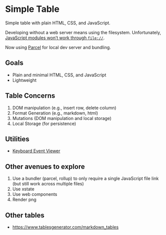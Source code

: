 # Simple Table

Simple table with plain HTML, CSS, and JavaScript.

Developing without a web server means using the filesystem. Unfortunately, [JavaScript modules won’t work through `file://`](https://developer.mozilla.org/en-US/docs/Web/JavaScript/Guide/Modules#troubleshooting).

Now using [Parcel](https://parceljs.org/) for local dev server and bundling.

## Goals

- Plain and minimal HTML, CSS, and JavaScript
- Lightweight

## Table Concerns

1. DOM manipulation (e.g., insert row, delete column)
2. Format Generation (e.g., markdown, html)
3. Mutations (DOM manipulation and local storage)
4. Local Storage (for persistence)

## Utilities

- [Keyboard Event Viewer](https://w3c.github.io/uievents/tools/key-event-viewer.html)

## Other avenues to explore

1. Use a bundler (parcel, rollup) to only require a single JavaScript file link (but still work across multiple files)
2. Use xstate
3. Use web components
4. Render png

## Other tables

- https://www.tablesgenerator.com/markdown_tables
